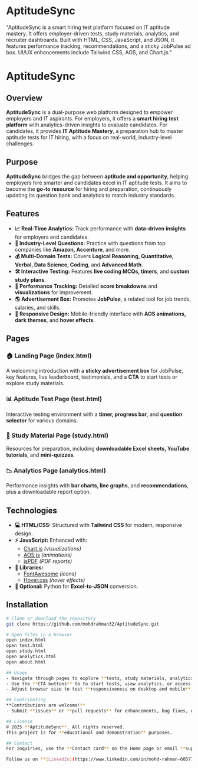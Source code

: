 # AptitudeSync
"AptitudeSync is a smart hiring test platform focused on IT aptitude mastery. It offers employer-driven tests, study materials, analytics, and recruiter dashboards. Built with HTML, CSS, JavaScript, and JSON, it features performance tracking, recommendations, and a sticky JobPulse ad box. UI/UX enhancements include Tailwind CSS, AOS, and Chart.js."

# AptitudeSync

## Overview
**AptitudeSync** is a dual-purpose web platform designed to empower employers and IT aspirants. For employers, it offers a **smart hiring test platform** with analytics-driven insights to evaluate candidates. For candidates, it provides **IT Aptitude Mastery**, a preparation hub to master aptitude tests for IT hiring, with a focus on real-world, industry-level challenges.

## Purpose
**AptitudeSync** bridges the gap between **aptitude and opportunity**, helping employers hire smarter and candidates excel in IT aptitude tests. It aims to become the **go-to resource** for hiring and preparation, continuously updating its question bank and analytics to match industry standards.

## Features
- **📈 Real-Time Analytics:** Track performance with **data-driven insights** for employers and candidates.
- **🏢 Industry-Level Questions:** Practice with questions from top companies like **Amazon, Accenture**, and more.
- **💰 Multi-Domain Tests:** Covers **Logical Reasoning, Quantitative, Verbal, Data Science, Coding**, and **Advanced Math**.
- **🛠 Interactive Testing:** Features **live coding MCQs, timers**, and **custom study plans**.
- **🔮 Performance Tracking:** Detailed **score breakdowns** and **visualizations** for improvement.
- **🌎 Advertisement Box:** Promotes **JobPulse**, a related tool for job trends, salaries, and skills.
- **📱 Responsive Design:** Mobile-friendly interface with **AOS animations, dark themes**, and **hover effects**.

## Pages
### 🏠 Landing Page (index.html)
A welcoming introduction with a **sticky advertisement box** for JobPulse, key features, live leaderboard, testimonials, and a **CTA** to start tests or explore study materials.

### 📊 Aptitude Test Page (test.html)
Interactive testing environment with a **timer, progress bar**, and **question selector** for various domains.

### 🎨 Study Material Page (study.html)
Resources for preparation, including **downloadable Excel sheets, YouTube tutorials**, and **mini-quizzes**.

### 📉 Analytics Page (analytics.html)
Performance insights with **bar charts, line graphs**, and **recommendations**, plus a downloadable report option.

## Technologies
- **💻 HTML/CSS:** Structured with **Tailwind CSS** for modern, responsive design.
- **⚡ JavaScript:** Enhanced with:
  - [Chart.js](https://www.chartjs.org/) *(visualizations)*
  - [AOS.js](https://michalsnik.github.io/aos/) *(animations)*
  - [jsPDF](https://github.com/parallax/jsPDF) *(PDF reports)*
- **🎨 Libraries:**
  - [FontAwesome](https://fontawesome.com/) *(icons)*
  - [Hover.css](https://ianlunn.github.io/Hover/) *(hover effects)*
- **🐍 Optional:** Python for **Excel-to-JSON** conversion.

## Installation
```sh
# Clone or download the repository
git clone https://github.com/mohdrahman32/AptitudeSync.git

# Open files in a browser
open index.html
open test.html
open study.html
open analytics.html
open about.html

## Usage
- Navigate through pages to explore **tests, study materials, analytics, and interactive elements**.
- Use the **CTA buttons** to to start tests, view analytics, or access study resources & move between pages or access additional information via **About, Sources, and Contact** cards.
- Adjust browser size to test **responsiveness on desktop and mobile**.

## Contributing
**Contributions are welcome!**
- Submit **issues** or **pull requests** for enhancements, bug fixes, or new features.

## License
© 2025 **AptitudeSync**. All rights reserved.
This project is for **educational and demonstration** purposes.

## Contact
For inquiries, use the **Contact card** on the Home page or email **support@aptitudesync.com **.

Follow us on **[LinkedIn](https://www.linkedin.com/in/mohd-rahman-605779228?utm_source=share&utm_campaign=share_via&utm_content=profile&utm_medium=ios_app )**, **[Twitter](https://x.com/rahmanmohd04?s=11)**, **[Instagram](https://www.instagram.com/mr.rahman_savor/profilecard/?igsh=N2JvZ2hvb3piaGx3)** and more for updates!
